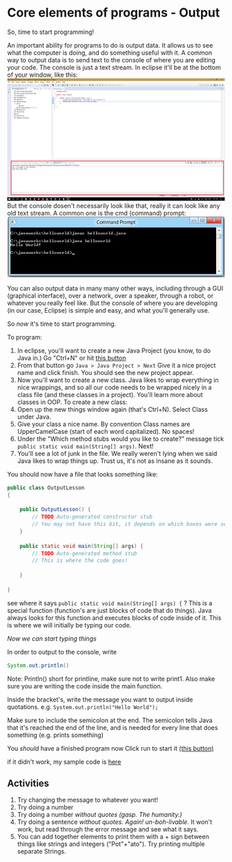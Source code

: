 # Core elements of programs - Output

So, time to start programming!

An important ability for programs to do is output data. 
It allows us to see what the computer is doing, and do something useful with it.
A common way to output data is to send text to the console of where you are editing your code.
The console is just a text stream. In eclipse it'll be at the bottom of your window, like this:
![Console Screenshot Eclipse](behind-the-scenes/Console-screenshot-eclipse.png)
But the console dosen't necessarily look like that, really it can look like any old text stream.
A common one is the cmd (command) prompt:
![Console Screenshot CMD](behind-the-scenes/Console-screenshot-cmd.png)

You can also output data in many many other ways, including through a GUI (graphical interface), over a network, over a speaker, through a robot, or whatever you really feel like.
But the console of where you are developing (in our case, Eclipse) is simple and easy, and what you'll generally use.

So *now* it's time to start programming.

To program:

1. In eclipse, you'll want to create a new Java Project (you know, to do Java in.) Go "Ctrl+N" or hit [this button](behind-the-scenes/Eclipse-new-java-project.png)
2. From that button go ```Java > Java Project > Next``` Give it a nice project name and click finish. You should see the new project appear.
3. Now you'll want to create a new class. Java likes to wrap everything in nice wrappings, and so all our code needs to be wrapped nicely in a class file (and these classes in a project). You'll learn more about classes in OOP. To create a new class:
4. Open up the new things window again (that's Ctrl+N). Select Class under Java.
5. Give your class a nice name. By convention Class names are UpperCamelCase (start of each word capitalized). No spaces!
6. Under the "Which method stubs would you like to create?" message tick ```public static void main(String[] args)```. Next!
7. You'll see a lot of junk in the file. We really weren't lying when we said Java likes to wrap things up. Trust us, it's not as insane as it sounds.

You should now have a file that looks something like:
```Java
public class OutputLesson
{

	public OutputLesson() {
		// TODO Auto-generated constructor stub
		// You may not have this bit, it depends on which boxes were selected. If you do have it, feel free to delete it, but it dosen't really matter
	}

	public static void main(String[] args) {
		// TODO Auto-generated method stub
		// This is where the code goes!

	}

}
```

see where it says ```public static void main(String[] args) {``` ? This is a special function (function's are just blocks of code that do things). Java always looks for this function and executes blocks of code inside of it. This is where we will initially be typing our code.

*Now we can start typing things*

In order to output to the console, write
```Java
System.out.println()
```
Note: Println() short for printline, make sure not to write print1. Also make sure you are writing the code inside the main function.

Inside the bracket's, write the message you want to output inside quotations.
e.g. ```System.out.println("Hello World");```

Make sure to include the semicolon at the end. The semicolon tells Java that it's reached the end of the line, and is needed for every line that does something (e.g. prints something)

You *should* have a finished program now Click run to start it [(this button)](behind-the-scenes/Eclipse-run.png)

if it didn't work, my sample code is [here](behind-the-scenes/2.1.-output-sample-code.md)

## Activities

1. Try changing the message to whatever you want!
2. Try doing a number
3. Try doing a number *without quotes (gasp. The humanity.)*
4. Try doing a sentence *without quotes. Again! un-boh-livable.* It won't work, but read through the error message and see what it says.
5. You can add together elements to print them with a + sign between things like strings and integers ("Pot"+"ato"). Try printing multiple separate Strings.

